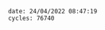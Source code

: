 

                date: 24/04/2022 08:47:19
                cycles: 76740

                         